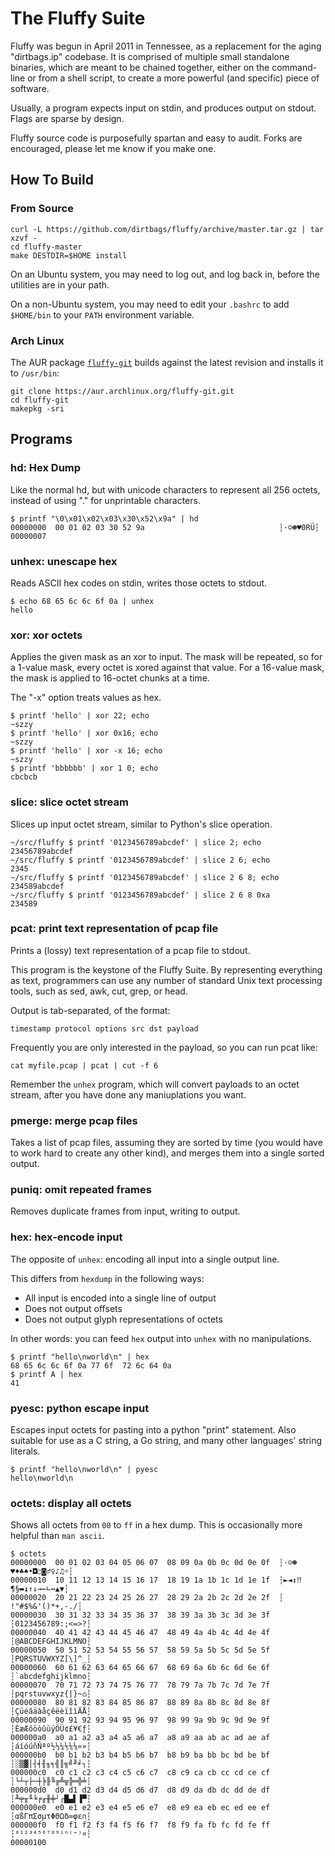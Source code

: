 The Fluffy Suite
============

Fluffy was begun in April 2011 in Tennessee,
as a replacement for the aging "dirtbags.ip" codebase.
It is comprised of multiple small standalone binaries,
which are meant to be chained together,
either on the command-line or from a shell script,
to create a more powerful (and specific) piece of software.

Usually, a program expects input on stdin,
and produces output on stdout.
Flags are sparse by design.

Fluffy source code is purposefully spartan and easy to audit.
Forks are encouraged,
please let me know if you make one.


How To Build
------------

### From Source

	curl -L https://github.com/dirtbags/fluffy/archive/master.tar.gz | tar xzvf -
	cd fluffy-master
	make DESTDIR=$HOME install

On an Ubuntu system,
you may need to log out, and log back in,
before the utilities are in your path.

On a non-Ubuntu system,
you may need to edit your `.bashrc` to add `$HOME/bin` to your `PATH`
environment variable.

### Arch Linux

The AUR package [`fluffy-git`](https://aur.archlinux.org/packages/fluffy-git/)
builds against the latest revision and installs it to `/usr/bin`:

	git clone https://aur.archlinux.org/fluffy-git.git
	cd fluffy-git
	makepkg -sri

Programs
--------

### hd: Hex Dump

Like the normal hd,
but with unicode characters to represent all 256 octets,
instead of using "." for unprintable characters.

	$ printf "\0\x01\x02\x03\x30\x52\x9a" | hd
	00000000  00 01 02 03 30 52 9a                              ┆·☺☻♥0RÜ┆
	00000007


### unhex: unescape hex

Reads ASCII hex codes on stdin,
writes those octets to stdout.

	$ echo 68 65 6c 6c 6f 0a | unhex
	hello


### xor: xor octets

Applies the given mask as an xor to input.
The mask will be repeated,
so for a 1-value mask, every octet is xored against that value.
For a 16-value mask, the mask is applied to 16-octet chunks at a time.

The "-x" option treats values as hex.

	$ printf 'hello' | xor 22; echo
	~szzy
	$ printf 'hello' | xor 0x16; echo
	~szzy
	$ printf 'hello' | xor -x 16; echo
	~szzy
	$ printf 'bbbbbb' | xor 1 0; echo
	cbcbcb


### slice: slice octet stream

Slices up input octet stream,
similar to Python's slice operation.

    ~/src/fluffy $ printf '0123456789abcdef' | slice 2; echo
	23456789abcdef
	~/src/fluffy $ printf '0123456789abcdef' | slice 2 6; echo
	2345
	~/src/fluffy $ printf '0123456789abcdef' | slice 2 6 8; echo
	234589abcdef
	~/src/fluffy $ printf '0123456789abcdef' | slice 2 6 8 0xa
	234589


### pcat: print text representation of pcap file

Prints a (lossy) text representation of a pcap file to stdout.

This program is the keystone of the Fluffy Suite.
By representing everything as text,
programmers can use any number of standard Unix text processing tools,
such as sed, awk, cut, grep, or head.

Output is tab-separated, of the format:

    timestamp protocol options src dst payload

Frequently you are only interested in the payload,
so you can run pcat like:

    cat myfile.pcap | pcat | cut -f 6

Remember the `unhex` program,
which will convert payloads to an octet stream,
after you have done any maniuplations you want.


### pmerge: merge pcap files 

Takes a list of pcap files, assuming they are sorted by time
(you would have to work hard to create any other kind),
and merges them into a single sorted output.


### puniq: omit repeated frames

Removes duplicate frames from input, 
writing to output.


### hex: hex-encode input

The opposite of `unhex`:
encoding all input into a single output line.

This differs from `hexdump` in the following ways:

* All input is encoded into a single line of output
* Does not output offsets
* Does not output glyph representations of octets

In other words: you can feed `hex` output into `unhex` with no manipulations.

	$ printf "hello\nworld\n" | hex
	68 65 6c 6c 6f 0a 77 6f  72 6c 64 0a
	$ printf A | hex
	41


### pyesc: python escape input

Escapes input octets for pasting into a python "print" statement.
Also suitable for use as a C string,
a Go string,
and many other languages' string literals.

	$ printf "hello\nworld\n" | pyesc
	hello\nworld\n


### octets: display all octets

Shows all octets from `00` to `ff` in a hex dump.
This is occasionally more helpful than `man ascii`.

    $ octets 
    00000000  00 01 02 03 04 05 06 07  08 09 0a 0b 0c 0d 0e 0f  ┆·☺☻♥♦♣♠•◘○◙♂♀♪♫☼┆
    00000010  10 11 12 13 14 15 16 17  18 19 1a 1b 1c 1d 1e 1f  ┆►◄↕‼¶§▬↨↑↓→←∟↔▲▼┆
    00000020  20 21 22 23 24 25 26 27  28 29 2a 2b 2c 2d 2e 2f  ┆ !"#$%&'()*+,-./┆
    00000030  30 31 32 33 34 35 36 37  38 39 3a 3b 3c 3d 3e 3f  ┆0123456789:;<=>?┆
    00000040  40 41 42 43 44 45 46 47  48 49 4a 4b 4c 4d 4e 4f  ┆@ABCDEFGHIJKLMNO┆
    00000050  50 51 52 53 54 55 56 57  58 59 5a 5b 5c 5d 5e 5f  ┆PQRSTUVWXYZ[\]^_┆
    00000060  60 61 62 63 64 65 66 67  68 69 6a 6b 6c 6d 6e 6f  ┆`abcdefghijklmno┆
    00000070  70 71 72 73 74 75 76 77  78 79 7a 7b 7c 7d 7e 7f  ┆pqrstuvwxyz{|}~⌂┆
    00000080  80 81 82 83 84 85 86 87  88 89 8a 8b 8c 8d 8e 8f  ┆ÇüéâäàåçêëèïîìÄÅ┆
    00000090  90 91 92 93 94 95 96 97  98 99 9a 9b 9c 9d 9e 9f  ┆ÉæÆôöòûùÿÖÜ¢£¥€ƒ┆
    000000a0  a0 a1 a2 a3 a4 a5 a6 a7  a8 a9 aa ab ac ad ae af  ┆áíóúñÑªº½⅓¼⅕⅙⅛«»┆
    000000b0  b0 b1 b2 b3 b4 b5 b6 b7  b8 b9 ba bb bc bd be bf  ┆░▒▓│┤╡╢╖╕╣║╗╝╜╛┐┆
    000000c0  c0 c1 c2 c3 c4 c5 c6 c7  c8 c9 ca cb cc cd ce cf  ┆└┴┬├─┼╞╟╚╔╩╦╠═╬╧┆
    000000d0  d0 d1 d2 d3 d4 d5 d6 d7  d8 d9 da db dc dd de df  ┆╨╤╥╙╘╒╓╫╪┘┌█▄▌▐▀┆
    000000e0  e0 e1 e2 e3 e4 e5 e6 e7  e8 e9 ea eb ec ed ee ef  ┆αßΓπΣσµτΦΘΩδ∞φε∩┆
    000000f0  f0 f1 f2 f3 f4 f5 f6 f7  f8 f9 fa fb fc fd fe ff  ┆⁰¹²³⁴⁵⁶⁷⁸⁹ⁱⁿ⁽⁼⁾¤┆
    00000100
